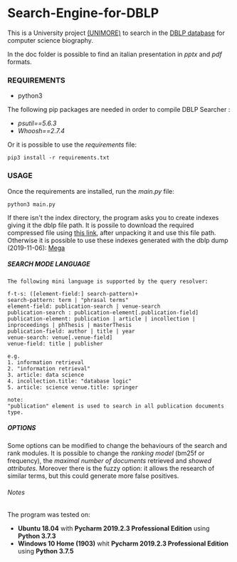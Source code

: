 # Search-Engine-for-DBLP
This is a University project [(UNIMORE)](https://www.unimore.it/) to search in the [DBLP database](https://dblp.uni-trier.de/) for computer science biography.

In the doc folder is possible to find an italian presentation in _pptx_ and _pdf_ formats.

### REQUIREMENTS
- python3

The following pip packages are needed in order to compile DBLP Searcher : 
- _psutil==5.6.3_
- _Whoosh==2.7.4_

Or it is possible to use the _requirements_ file:
``` 
pip3 install -r requirements.txt 
```

### USAGE
Once the requirements are installed, run the _main.py_ file: 
``` 
python3 main.py
```
If there isn't the index directory, the program asks you to create indexes giving it the dblp file path.
It is possile to download the required compressed file using [this link](https://dblp.uni-trier.de/xml/dblp.xml.gz), after unpacking it and use this file path.
Otherwise it is possible to use these indexes generated with the dblp dump (2019-11-06): [Mega](https://mega.nz/#!8IwCDQSa!PzntlBqB10LuACPAPVHRD1-bICRazJZU5ko0GNZ1kKU)

##### SEARCH MODE LANGUAGE
	The following mini language is supported by the query resolver:
	
	f-t-s: ([element-field:] search-pattern)+
	search-pattern: term | "phrasal terms"
	element-field: publication-search | venue-search
	publication-search : publication-element[.publication-field]
	publication-element: publication | article | incollection | inproceedings | phThesis | masterThesis
	publication-field: author | title | year
	venue-search: venue[.venue-field]
	venue-field: title | publisher

	e.g.
	1. information retrieval
	2. "information retrieval"
	3. article: data science
	4. incollection.title: "database logic"
	5. article: science venue.title: springer
	
	note:
	"publication" element is used to search in all publication documents type.

##### OPTIONS
  Some options can be modified to change the behaviours of the search and rank modules.
  It is possible to change the _ranking model_ (bm25f or frequency), the _maximal number of documents_ retrieved and _showed attributes_.
  Moreover there is the fuzzy option: it allows the research of similar terms, but this could generate more false positives.
  
  
###### Notes
The program was tested on:
  * **Ubuntu 18.04** with **Pycharm 2019.2.3 Professional Edition** using **Python 3.7.3**
  * **Windows 10 Home (1903)** whit **Pycharm 2019.2.3 Professional Edition** using **Python 3.7.5**
